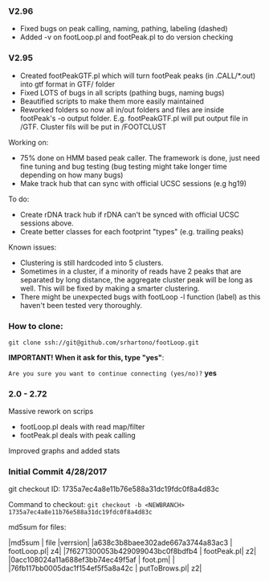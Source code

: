 ### V2.96
- Fixed bugs on peak calling, naming, pathing, labeling (dashed)
- Added -v on footLoop.pl and footPeak.pl to do version checking

### V2.95
- Created footPeakGTF.pl which will turn footPeak peaks (in .CALL/*.out) into gtf format in GTF/ folder
- Fixed LOTS of bugs in all scripts (pathing bugs, naming bugs)
- Beautified scripts to make them more easily maintained
- Reworked folders so now all in/out folders and files are inside footPeak's -o output folder. E.g. footPeakGTF.pl will put output file in <footPeakFolder>/GTF. Cluster fils will be put in <footPeakFolder>/FOOTCLUST

Working on:
- 75% done on HMM based peak caller. The framework is done, just need fine tuning and bug testing (bug testing might take longer time depending on how many bugs)
- Make track hub that can sync with official UCSC sessions (e.g hg19)

To do:
- Create rDNA track hub if rDNA can't be synced with official UCSC sessions above.
- Create better classes for each footprint "types" (e.g. trailing peaks)

Known issues:
- Clustering is still hardcoded into 5 clusters.
- Sometimes in a cluster, if a minority of reads have 2 peaks that are separated by long distance, the aggregate cluster peak will be long as well. This will be fixed by making a smarter clustering.
- There might be unexpected bugs with footLoop -l function (label) as this haven't been tested very thoroughly.


### How to clone:

`git clone ssh://git@github.com/srhartono/footLoop.git`

**IMPORTANT! When it ask for this, type "yes"**:

`Are you sure you want to continue connecting (yes/no)?` **yes**


### 2.0 - 2.72

Massive rework on scrips

- footLoop.pl deals with read map/filter
- footPeak.pl deals with peak calling


Improved graphs and added stats


### Initial Commit 4/28/2017

git checkout ID: 1735a7ec4a8e11b76e588a31dc19fdc0f8a4d83c

Command to checkout: `git checkout -b <NEWBRANCH> 1735a7ec4a8e11b76e588a31dc19fdc0f8a4d83c`

md5sum for files:

|md5sum | file |verrsion|
|a638c3b8baee302ade667a3744a83ac3 | footLoop.pl| z4|
|7f6271300053b429099043bc0f8bdfb4 | footPeak.pl| z2|
|0acc108024a11a688ef3bb74ec49f5af | foot.pm| |
|76fb117bb0005dac1f154ef5f5a8a42c | putToBrows.pl| z2|


